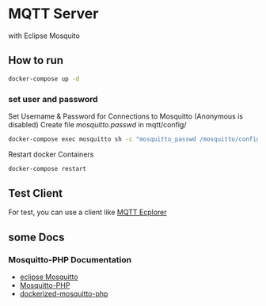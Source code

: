 # MQTT Server

with Eclipse Mosquito

## How to run

```sh
docker-compose up -d
```

### set user and password

Set Username & Password for Connections to Mosquitto (Anonymous is disabled)
Create file _mosquitto.passwd_ in mqtt/config/

```sh
docker-compose exec mosquitto sh -c "mosquitto_passwd /mosquitto/config/mosquitto.passwd [YOUR_USER]"
```

Restart docker Containers

```sh
docker-compose restart
```

## Test Client

For test, you can use a client like [MQTT Ecplorer](http://mqtt-explorer.com)

## some Docs

### Mosquitto-PHP Documentation

+ [eclipse Mosquitto](https://hub.docker.com/_/eclipse-mosquitto)
+ [Mosquitto-PHP](https://mosquitto-php.readthedocs.io/en/latest/index.html)
+ [dockerized-mosquitto-php](https://github.com/klabeh/dockerized-mosquitto-php)
